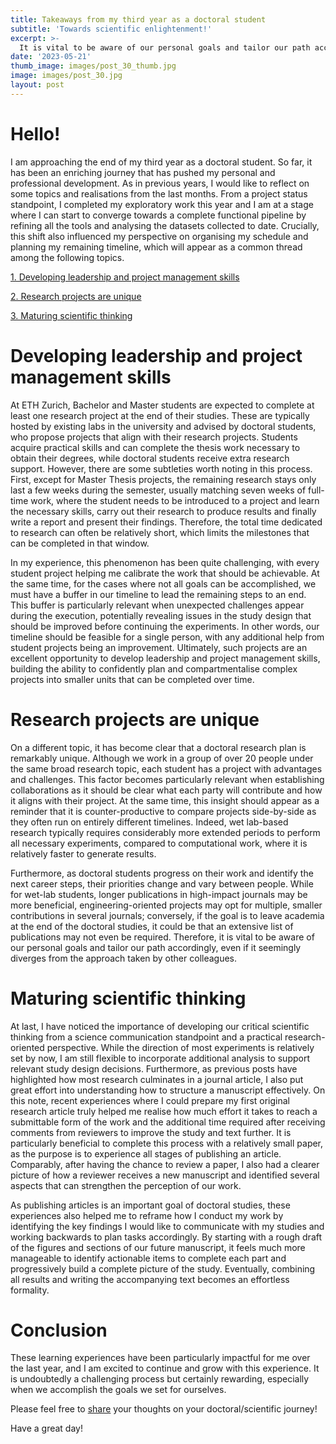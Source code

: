 ```yaml
---
title: Takeaways from my third year as a doctoral student
subtitle: 'Towards scientific enlightenment!'
excerpt: >-
  It is vital to be aware of our personal goals and tailor our path accordingly.
date: '2023-05-21'
thumb_image: images/post_30_thumb.jpg
image: images/post_30.jpg
layout: post
---
```



# Hello!

I am approaching the end of my third year as a doctoral student. So far, it has been an enriching journey that has pushed my personal and professional development. As in previous years, I would like to reflect on some topics and realisations from the last months. From a project status standpoint, I completed my exploratory work this year and I am at a stage where I can start to converge towards a complete functional pipeline by refining all the tools and analysing the datasets collected to date. Crucially, this shift also influenced my perspective on organising my schedule and planning my remaining timeline, which will appear as a common thread among the following topics.

[1. Developing leadership and project management skills](#leadership_pm)

[2. Research projects are unique](#research_plan)

[3. Maturing scientific thinking](#scientific_brain)

# <a name="leadership_pm">Developing leadership and project management skills</a>

At ETH Zurich, Bachelor and Master students are expected to complete at least one research project at the end of their studies. These are typically hosted by existing labs in the university and advised by doctoral students, who propose projects that align with their research projects. Students acquire practical skills and can complete the thesis work necessary to obtain their degrees, while doctoral students receive extra research support. However, there are some subtleties worth noting in this process. First, except for Master Thesis projects, the remaining research stays only last a few weeks during the semester, usually matching seven weeks of full-time work, where the student needs to be introduced to a project and learn the necessary skills, carry out their research to produce results and finally write a report and present their findings. Therefore, the total time dedicated to research can often be relatively short, which limits the milestones that can be completed in that window.

In my experience, this phenomenon has been quite challenging, with every student project helping me calibrate the work that should be achievable. At the same time, for the cases where not all goals can be accomplished, we must have a buffer in our timeline to lead the remaining steps to an end. This buffer is particularly relevant when unexpected challenges appear during the execution, potentially revealing issues in the study design that should be improved before continuing the experiments. In other words, our timeline should be feasible for a single person, with any additional help from student projects being an improvement. Ultimately, such projects are an excellent opportunity to develop leadership and project management skills, building the ability to confidently plan and compartmentalise complex projects into smaller units that can be completed over time.


# <a name="research_plan">Research projects are unique</a>

On a different topic, it has become clear that a doctoral research plan is remarkably unique. Although we work in a group of over 20 people under the same broad research topic, each student has a project with advantages and challenges. This factor becomes particularly relevant when establishing collaborations as it should be clear what each party will contribute and how it aligns with their project. At the same time, this insight should appear as a reminder that it is counter-productive to compare projects side-by-side as they often run on entirely different timelines. Indeed, wet lab-based research typically requires considerably more extended periods to perform all necessary experiments, compared to computational work, where it is relatively faster to generate results.

Furthermore, as doctoral students progress on their work and identify the next career steps, their priorities change and vary between people. While for wet-lab students, longer publications in high-impact journals may be more beneficial, engineering-oriented projects may opt for multiple, smaller contributions in several journals; conversely, if the goal is to leave academia at the end of the doctoral studies, it could be that an extensive list of publications may not even be required. Therefore, it is vital to be aware of our personal goals and tailor our path accordingly, even if it seemingly diverges from the approach taken by other colleagues.


# <a name="scientific_brain">Maturing scientific thinking</a>

At last, I have noticed the importance of developing our critical scientific thinking from a science communication standpoint and a practical research-oriented perspective. While the direction of most experiments is relatively set by now, I am still flexible to incorporate additional analysis to support relevant study design decisions. Furthermore, as previous posts have highlighted how most research culminates in a journal article, I also put great effort into understanding how to structure a manuscript effectively. On this note, recent experiences where I could prepare my first original research article truly helped me realise how much effort it takes to reach a submittable form of the work and the additional time required after receiving comments from reviewers to improve the study and text further. It is particularly beneficial to complete this process with a relatively small paper, as the purpose is to experience all stages of publishing an article. Comparably, after having the chance to review a paper, I also had a clearer picture of how a reviewer receives a new manuscript and identified several aspects that can strengthen the perception of our work.

As publishing articles is an important goal of doctoral studies, these experiences also helped me to reframe how I conduct my work by identifying the key findings I would like to communicate with my studies and working backwards to plan tasks accordingly. By starting with a rough draft of the figures and sections of our future manuscript, it feels much more manageable to identify actionable items to complete each part and progressively build a complete picture of the study. Eventually, combining all results and writing the accompanying text becomes an effortless formality.


# Conclusion

These learning experiences have been particularly impactful for me over the last year, and I am excited to continue and grow with this experience. It is undoubtedly a challenging process but certainly rewarding, especially when we accomplish the goals we set for ourselves.

Please feel free to [share](https://twitter.com/_franciscomcm) your thoughts on your doctoral/scientific journey!

Have a great day!
